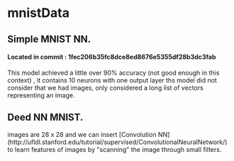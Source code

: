 <!DOCTYPE html>
# mnistData
<h2> Simple MNIST NN.</h2>
<h4>Located in commit : 1fec206b35fc8dce8ed8676e5355df28b3dc3fab </h4>
<p> This model achieved a little over 90% accuracy (not good enough in this context) , it contains 10 neurons with one output layer ths model did not consider that we had images, only considered a long list of vectors representing an image.</p>

<h2> Deed NN MNIST.</h2>
<p> images are 28 x 28 and we can insert [Convolution NN](http://ufldl.stanford.edu/tutorial/supervised/ConvolutionalNeuralNetwork/) to learn features of images by "scanning" the image through small filters. </p>
</html>
